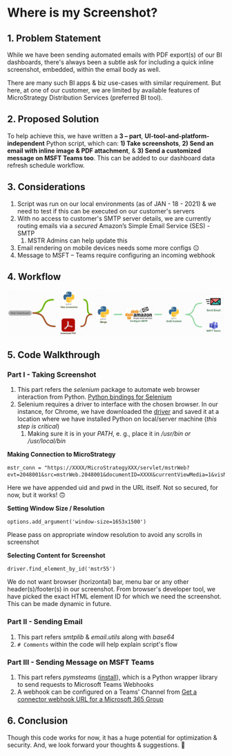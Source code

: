 # Where is my Screenshot?
## 1. Problem Statement
While we have been sending automated emails with PDF export(s) of our BI dashboards, there's always been a subtle ask for including a quick inline screenshot, embedded, within the email body as well.

There are many such BI apps & biz use-cases with similar requirement. But here, at one of our customer, we are limited by available features of MicroStrategy Distribution Services (preferred BI tool). 

## 2. Proposed Solution
To help achieve this, we have written a **3 – part**, **UI-tool-and-platform-independent** Python script, which can: **1) Take screenshots**, **2) Send an email with inline image & PDF attachment**, & **3) Send a customized message on MSFT Teams too**. This can be added to our dashboard data refresh schedule workflow.

## 3. Considerations
1. Script was run on our local environments (as of JAN - 18 - 2021) & we need to test if this can be executed on our customer's servers
1. With no access to customer's SMTP server details, we are currently routing emails via a *secured* Amazon’s Simple Email Service (SES) - SMTP
   1. MSTR Admins can help update this
1.	Email rendering on mobile devices needs some more configs :neutral_face:
1. Message to MSFT – Teams require configuring an incoming webhook

## 4. Workflow
![Simplified Workflow](/images/workflow.JPG)

## 5. Code Walkthrough
### Part I - Taking Screenshot
1. This part refers the *selenium* package to automate web browser interaction from Python. [Python bindings for Selenium](https://pypi.org/project/selenium/)
1. Selenium requires a driver to interface with the chosen browser. In our instance, for Chrome, we have downloaded the [driver](https://sites.google.com/a/chromium.org/chromedriver/downloads) and saved it at a location where we have installed Python on local/server machine (*this step is critical*)
   1. Making sure it is in your *PATH*, e. g., place it in */usr/bin or /usr/local/bin*

**Making Connection to MicroStrategy**

```
mstr_conn = "https://XXXX/MicroStrategyXXX/servlet/mstrWeb?evt=2048001&src=mstrWeb.2048001&documentID=XXXX&currentViewMedia=1&visMode=0&Server=XXXX&Port=0&share=1&uid=XXXX&pwd=XXXX"
```

Here we have appended uid and pwd in the URL itself. Not so secured, for now, but it works! :upside_down_face:

**Setting Window Size / Resolution**

```
options.add_argument('window-size=1653x1500')
```

Please pass on appropriate window resolution to avoid any scrolls in screenshot

**Selecting Content for Screenshot**

```
driver.find_element_by_id('mstr55')
```

We do not want browser (horizontal) bar, menu bar or any other header(s)/footer(s) in our screenshot. From browser's developer tool, we have picked the exact HTML element ID for which we need the screenshot. This can be made dynamic in future.

### Part II - Sending Email
1. This part refers *smtplib* & *email.utils* along with *base64*
1. `# Comments` within the code will help explain script's flow

### Part III - Sending Message on MSFT Teams
1. This part refers *pymsteams* ([install](https://pypi.org/project/pymsteams/)), which is a Python wrapper library to send requests to Microsoft Teams Webhooks
1. A webhook can be configured on a Teams' Channel from [Get a connector webhook URL for a Microsoft 365 Group](https://docs.microsoft.com/en-us/outlook/actionable-messages/send-via-connectors#creating-messages-through-office-365-connectors-in-microsoft-teams)

## 6. Conclusion
Though this code works for now, it has a huge potential for optimization & security. And, we look forward your thoughts & suggestions. :bow:
